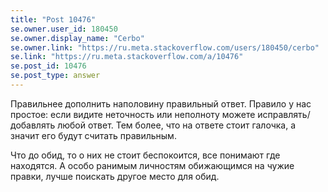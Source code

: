 ```yaml
---
title: "Post 10476"
se.owner.user_id: 180450
se.owner.display_name: "Cerbo"
se.owner.link: "https://ru.meta.stackoverflow.com/users/180450/cerbo"
se.link: "https://ru.meta.stackoverflow.com/a/10476"
se.post_id: 10476
se.post_type: answer
---
```

<p>Правильнее дополнить наполовину правильный ответ. Правило у нас простое: если видите неточность или неполноту можете исправлять/добавлять любой ответ. Тем более, что на ответе стоит галочка, а значит его будут считать правильным. </p>

<p>Что до обид, то о них не стоит беспокоится, все понимают где находятся. А особо ранимым личностям обижающимся на чужие правки, лучше поискать другое место для обид.</p>
